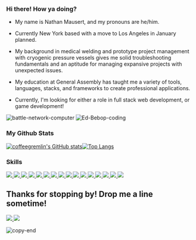 
### Hi there! How ya doing?

- My name is Nathan Mausert, and my pronouns are he/him.
- Currently New York based with a move to Los Angeles in January planned.

- My background in medical welding and prototype project management with cryogenic pressure vessels gives me solid troubleshooting fundamentals and an aptitude for managing expansive projects with unexpected issues.
- My education at General Assembly has taught me a variety of tools, languages, stacks, and frameworks to create professional applications.
- Currently, I'm looking for either a role in full stack web development, or game development!


![battle-network-computer](https://user-images.githubusercontent.com/89211491/147590754-e5bb71a5-5983-4a46-b59b-e59525a26b0c.gif)
![Ed-Bebop-coding](https://user-images.githubusercontent.com/89211491/147590906-6c680610-c8f9-4ff0-b290-8d18508df74e.gif)


### My Github Stats

[![coffeegremlin's GitHub stats](https://github-readme-stats.vercel.app/api?username=coffeegremlin&hide=contribs,prs&show_icons=true&theme=tokyonight)](https://github.com/coffeegremlin/github-readme-stats)[![Top Langs](https://github-readme-stats.vercel.app/api/top-langs/?username=coffeegremlin)](https://github.com/coffeegremlin/github-readme-stats)


### Skills
<a href="#">
<img src='https://img.shields.io/badge/Windows-0078D6?style=for-the-badge&logo=windows&logoColor=white'></img>
</a>
<a href="#">
<img src='https://img.shields.io/badge/mac%20os-000000?style=for-the-badge&logo=macos&logoColor=F0F0F0'></img>
</a>
<a href="#">
<img src='https://img.shields.io/badge/html5-%23E34F26.svg?style=for-the-badge&logo=html5&logoColor=white'></img>
</a>
<a href="#">
<img src='https://img.shields.io/badge/css3-%231572B6.svg?style=for-the-badge&logo=css3&logoColor=white'></img>
</a>
<a href="#">
<img src='https://img.shields.io/badge/javascript-%23323330.svg?style=for-the-badge&logo=javascript&logoColor=%23F7DF1E'></img>
</a>
<a href="#">
<img src='https://img.shields.io/badge/MongoDB-%234ea94b.svg?style=for-the-badge&logo=mongodb&logoColor=white'></img>
</a>
<a href="#">
<img src='https://img.shields.io/badge/express.js-%23404d59.svg?style=for-the-badge&logo=express&logoColor=%2361DAFB'></img>
</a>
<a href="#">
<img src='https://img.shields.io/badge/react-%2320232a.svg?style=for-the-badge&logo=react&logoColor=%2361DAFB'></img>
</a>
<a href="#">
<img src='https://img.shields.io/badge/node.js-6DA55F?style=for-the-badge&logo=node.js&logoColor=white'></img>
</a>
<a href="#">
<img src='https://img.shields.io/badge/python-3670A0?style=for-the-badge&logo=python&logoColor=ffdd54'></img>
</a>
<a href="#">
<img src='https://img.shields.io/badge/bootstrap-%23563D7C.svg?style=for-the-badge&logo=bootstrap&logoColor=white'></img>
</a>
<a href="#">
<img src='https://img.shields.io/badge/git-%23F05033.svg?style=for-the-badge&logo=git&logoColor=white'></img>
</a>
<a href="#">
<img src='https://img.shields.io/badge/Postman-FF6C37?style=for-the-badge&logo=postman&logoColor=white'></img>
</a>
<a href="#">
<img src='https://img.shields.io/badge/heroku-%23430098.svg?style=for-the-badge&logo=heroku&logoColor=white'></img>
</a>
<a href="#">
<img src='https://img.shields.io/badge/Trello-%23026AA7.svg?style=for-the-badge&logo=Trello&logoColor=white'></img>
</a>
<a href="#">
<img src='https://img.shields.io/badge/Visual%20Studio%20Code-0078d7.svg?style=for-the-badge&logo=visual-studio-code&logoColor=white'></img>
</a>

## Thanks for stopping by! Drop me a line sometime!
<a href="mailto: natemausert@gmail.com">
<img src='https://img.shields.io/badge/Gmail-D14836?style=for-the-badge&logo=gmail&logoColor=white'></img>
</a>
<a href="https://www.linkedin.com/in/nathanmausert/">
<img src='https://img.shields.io/badge/linkedin-%230077B5.svg?style=for-the-badge&logo=linkedin&logoColor=white'></img>
</a>

![copy-end](https://user-images.githubusercontent.com/89211491/147591272-934327c8-c201-44e6-a754-19ac30d05822.gif)
